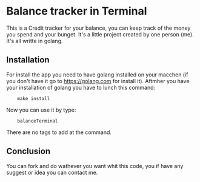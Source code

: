 # Balance tracker in Terminal

This is a Credit tracker for your balance, you can keep track of the money you spend and your bunget.
It's a little project created by one person (me). It's all writte in golang.

## Installation

For install the app you need to have golang installed on your macchen (if you don't have it go to https://golang.com for install it).
Aftmher you have your installation of golang you have to lunch this command:

```
    make install
```

Now you can use it by type:

```
    balanceTerminal
```

There are no tags to add at the command.

## Conclusion

You can fork and do wathever you want whit this code, you if have any suggest or idea you can contact me.
